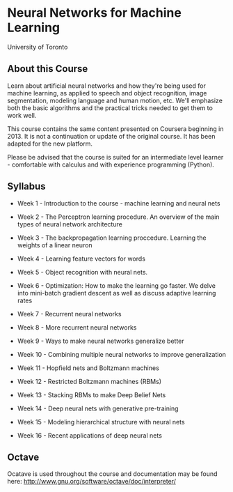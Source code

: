 # Neural Networks for Machine Learning 
University of Toronto

## About this Course
Learn about artificial neural networks and how they're being used for machine learning, as applied to speech and object recognition, image segmentation, modeling language and human motion, etc. We'll emphasize both the basic algorithms and the practical tricks needed to get them to work well.

This course contains the same content presented on Coursera beginning in 2013. It is not a continuation or update of the original course. It has been adapted for the new platform. 

Please be advised that the course is suited for an intermediate level learner - comfortable with calculus and with experience programming (Python).

## Syllabus

* Week 1 - Introduction to the course - machine learning and neural nets 

* Week 2 - The Perceptron learning procedure. An overview of the main types of neural network architecture

* Week 3 - The backpropagation learning proccedure. Learning the weights of a linear neuron 

* Week 4 - Learning feature vectors for words

* Week 5 - Object recognition with neural nets.

* Week 6 - Optimization: How to make the learning go faster. We delve into mini-batch gradient descent as well as discuss adaptive learning rates

* Week 7 - Recurrent neural networks

* Week 8 - More recurrent neural networks

* Week 9 - Ways to make neural networks generalize better

* Week 10 - Combining multiple neural networks to improve generalization

* Week 11 - Hopfield nets and Boltzmann machines

* Week 12 - Restricted Boltzmann machines (RBMs)

* Week 13 - Stacking RBMs to make Deep Belief Nets

* Week 14 - Deep neural nets with generative pre-training

* Week 15 - Modeling hierarchical structure with neural nets

* Week 16 - Recent applications of deep neural nets

## Octave

Ocatave is used throughout the course and documentation may be found here: http://www.gnu.org/software/octave/doc/interpreter/ 
